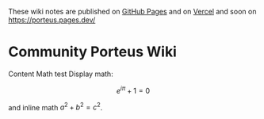 These wiki notes are published on [GitHub Pages](https://rychphd.github.io/Porteus/) and on [Vercel](https://porteus-wiki.vercel.app/) and soon on https://porteus.pages.dev/

# Community Porteus Wiki

 Content
Math test
Display math:
```math
e^{i\pi} + 1 = 0
```
and inline math $a^2 + b^2 = c^2$.